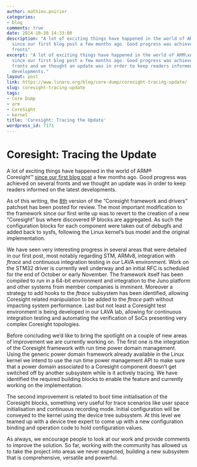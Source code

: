 ```yaml
---
author: mathieu.poirier
categories:
- blog
comments: true
date: 2014-10-30 14:33:00
description: "A lot of exciting things have happened in the world of ARM\xC2\xAE Coresight\xE2\x84\xA2
  since our first blog post a few months ago. Good progress was achieved on several
  fronts"
excerpt: "A lot of exciting things have happened in the world of ARM\xAE Coresight\u2122
  since our first blog post a few months ago. Good progress was achieved on several
  fronts and we thought an update was in order to keep readers informed on the latest
  developments."
layout: post
link: https://www.linaro.org/blog/core-dump/coresight-tracing-update/
slug: coresight-tracing-update
tags:
- Core Dump
- arm
- CoreSight
- kernel
title: 'Coresight: Tracing the Update'
wordpress_id: 7171
---
```


# Coresight: Tracing the Update

A lot of exciting things have happened in the world of ARM® Coresight™ [since our first blog post](https://www.linaro.org/blog/core-dump/coresight-initial-steps-supporting-hw-assisted-tracing-linux-arm-socs/) a few months ago. Good progress was achieved on several fronts and we thought an update was in order to keep readers informed on the latest developments.

As of this writing, the [8th](https://lkml.org/lkml/2014/10/20/548) version of the “Coresight framework and drivers” patchset has been posted for review. The most important modification to the framework since our first write up was to revert to the creation of a new “Coresight” bus where discovered IP blocks are aggregated. As such the configuration blocks for each component were taken out of debugfs and added back to sysfs, following the Linux kernel’s bus model and the original implementation.

We have seen very interesting progress in several areas that were detailed in our first post, most notably regarding STM, ARMv8, integration with _ftrace_ and continuous integration testing in our LAVA environment. Work on the STM32 driver is currently well underway and an initial RFC is scheduled for the end of October or early November. The framework itself has been compiled to run in a 64-bit environment and integration to the Juno platform and other systems from member companies is imminent. Moreover a strategy to add hooks to the _ftrace_ subsystem has been identified, allowing Coresight related manipulation to be added to the _ftrace_ path without impacting system performance. Last but not least a Coresight test environment is being developed in our LAVA lab, allowing for continuous integration testing and automating the verification of SoCs presenting very complex Coresight topologies.

Before concluding we’d like to bring the spotlight on a couple of new areas of improvement we are currently working on. The first one is the integration of the Coresight framework with run time power domain management. Using the generic power domain framework already available in the Linux kernel we intend to use the run time power management API to make sure that a power domain associated to a Coresight component doesn’t get switched off by another subsystem while is it actively tracing. We have identified the required building blocks to enable the feature and currently working on the implementation.

The second improvement is related to boot time initialisation of the Coresight blocks, something very useful for trace scenarios like user space initialisation and continuous recording mode. Initial configuration will be conveyed to the kernel using the device tree subsystem. At this level we teamed up with a device tree expert to come up with a new configuration binding and operation code to hold configuration values.

As always, we encourage people to look at our work and provide comments to improve the solution. So far, working with the community has allowed us to take the project into areas we never expected, building a new subsystem that is comprehensive, versatile and powerful.